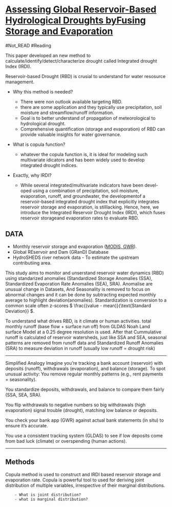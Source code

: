 # [Assessing Global Reservoir-Based Hydrological Droughts byFusing Storage and Evaporation](https://agupubs.onlinelibrary.wiley.com/doi/epdf/10.1029/2023GL106159)


#Not_READ #Reading

This paper developed an new method to calculate/identify/detect/characterize drought called Integrated drought Index (IRDI).

Reservoir-based Drought (RBD) is crusial to understand for water resosurce management. 


- Why this method is needed?
    - There were non outlook available targeting RBD.
    - there are some application and they typically use precipitation, soil moisture and streamflow/runoff information.
    - Goal is to better understand of propagation of meteorological to hydrological drought.
    - Comprehensive quantification (storage and evaporation) of RBD can provide valuable insights for water governance.


- What is copula function?
    - whatever the copula function is, it is ideal for modeling such multivariate idicators and has been widely used to develop integrated drought indices. 

- Exactly, why IRDI?
    - While several integrated/multivariate indicators have been devel-oped using a combination of precipitation, soil moisture, evaporation, runoff, and groundwater, the developmentof a reservoir-based integrated drought index that explicitly integrates reservoir storage and evaporation, is stilllacking. Hence, here, we introduce the Integrated Reservoir Drought Index (IRDI), which fuses reservoir storageand evaporation rates to evaluate RBD.

## DATA

- Monthly reservoir storage and evaporation ([MODIS, GWR](https://lpdaac.usgs.gov/products/mod28c3v061/)).
- Global REservoir and Dam (GRanD) Database
- HydroSHEDS river network data - To estimate the upstream contributiing area.

<!--

- Estmate monthly standardized storage anomalies (SSA) and Standardized evaporation rate anomalies (SEA) by removing seasonality from monthly storage and evaporation rate observations. 
- used the negative of the standard deviation to standardize evaporation anomalies, such that the negative values ofSEA could represent droughts (high evaporation anomalies). This way the physical representations of SEA,SSA, and IRDI can be consistent. Moreover, to evaluate the uncertainties in the GWR product, we compared the MODIS-based SSA against the in situ SSA 
- We find GWR product satisfactorily captures the in situ storage dynamics, with average R^2 (: A statistical measure of how well two datasets correlate (0 = no correlation, 1 = perfect correlation)) and Normalized Root Mean Square Error (NRMSE: Error metric normalized by the data range, showing prediction accuracy as a percentage.) values of 0.68 and 11.47%, respectively.
- To ensure consistency with the meteorological data used in the GWR product—and to evaluate the dominantd river (climate vs. human activities) of RBD—we obtained total monthly runoff (baseflow + surface runoff) data at a 0.25° from the Global Land Data Assimilation System (Phase 2.1) Noah Land Surface Model (GLDASNOAH)
- Subsequently, we aggregated the runoff in their respective contributing areas (Figure S2 in Supporting Information S1), removed the seasonality, and estimated the Standardized Runoff Anomalies (SRA) for eachreservoir

-->

This study aims to monitor and unserstand reservoir water dynamics (RBD) using standarized anomalies (Standardized Storage Anomalies (SSA), Standardized Evaporation Rate Anomalies (SEA), SRA). Anomalise are unusual change in Datasets, And Seasonality is removed to focus on abnormal changes and it can be done by subtracting expected monthly average to highlight deviation(anomalies). Standardization is conversion to a common scale often z-scores $ \frac{(value - mean)}{\text{Standard Deviation}} $. 

To understand what drives RBD, is it climate or human activities. total monthly runoff (base flow + surface run off) from GLDAS Noah Land surface Model at a 0.25 degree resolution is used. After that Cummulative runoff is calculated of reservoir watersheds, just like SSA and SEA, seasonal patterns are removed from runoff data and Standardized Runoff Anomalies (SRA) to measure deviation in runoff (usually low runoff = drought risk)

---
Simplified Analogy
Imagine you’re tracking a bank account (reservoir) with deposits (runoff), withdrawals (evaporation), and balance (storage). To spot unusual activity:
You remove regular monthly patterns (e.g., rent payments = seasonality).

You standardize deposits, withdrawals, and balance to compare them fairly (SSA, SEA, SRA).

You flip withdrawals to negative numbers so big withdrawals (high evaporation) signal trouble (drought), matching low balance or deposits.

You check your bank app (GWR) against actual bank statements (in situ) to ensure it’s accurate.

You use a consistent tracking system (GLDAS) to see if low deposits come from bad luck (climate) or overspending (human actions).

---

## Methods

Copula method is used to construct and IRDI based reservoir storage and evaporation rate.
Copula is powerful tool to used for deriving joint distribution of multiple variables, irrespective of their marginal distributions.

        - What is joint distribution?
        - what is marginal distribution?
